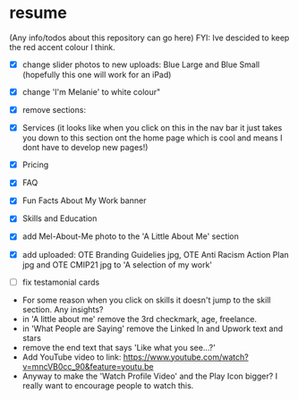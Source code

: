 # resume
(Any info/todos about this repository can go here)
FYI: Ive descided to keep the red accent colour I think.
- [x] change slider photos to new uploads: Blue Large and Blue Small (hopefully this one will work for an iPad)
- [x] change 'I'm Melanie' to white colour"
- [x] remove sections:
- [x] Services (it looks like when you click on this in the nav bar it just takes you down to this section ont the home page which is cool and means I dont have to develop new pages!)
 - [x] Pricing
 - [x] FAQ
 - [x] Fun Facts About My Work banner
 - [x] Skills and Education
- [x] add Mel-About-Me  photo to the 'A Little About Me' section
- [x] add uploaded: OTE Branding Guidelies jpg, OTE Anti Racism Action Plan jpg and OTE CMIP21 jpg to 'A selection of my work'

- [ ] fix testamonial cards
- For some reason when you click on skills it doesn't jump to the skill section. Any insights?
- in 'A little about me' remove the 3rd checkmark, age, freelance.
- in 'What People are Saying' remove the Linked In and Upwork text and stars
- remove the end text that says 'Like what you see...?'
- Add YouTube video to link: https://www.youtube.com/watch?v=mncVB0cc_90&feature=youtu.be
- Anyway to make the 'Watch Profile Video' and the Play Icon bigger? I really want to encourage people to watch this.
